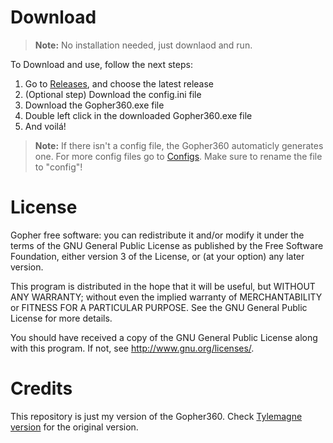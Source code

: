 Download
======

> **Note:** No installation needed, just downlaod and run.

To Download and use, follow the next steps:
1. Go to [Releases](https://github.com/Toscan0/Gopher360/releases), and choose the latest release
2. (Optional step) Download the config.ini file 
3. Download the Gopher360.exe file 
4. Double left click in the downloaded Gopher360.exe file
5. And voilá! 

> **Note:**
If there isn't a config file, the Gopher360 automaticly generates one.
For more config files go to [Configs](https://github.com/Toscan0/Gopher360/tree/master/Configs). Make sure to rename the file to "config"!

License
======
Gopher free software: you can redistribute it and/or modify it under the terms of the GNU General Public License as published by the Free Software Foundation, either version 3 of the License, or (at your option) any later version.

This program is distributed in the hope that it will be useful, but WITHOUT ANY WARRANTY; without even the implied warranty of MERCHANTABILITY or FITNESS FOR A PARTICULAR PURPOSE. See the GNU General Public License for more details.

You should have received a copy of the GNU General Public License along with this program.  If not, see http://www.gnu.org/licenses/.

Credits
======

This repository is just my version of the Gopher360.
Check [Tylemagne version](https://github.com/Tylemagne/Gopher360) for the original version.
